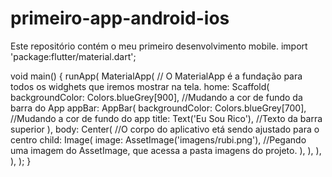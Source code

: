 # primeiro-app-android-ios
Este repositório contém o meu primeiro desenvolvimento mobile.
import 'package:flutter/material.dart';

void main() {
  runApp(
    MaterialApp( // O MaterialApp é a fundação para todos os widghets que iremos mostrar na tela.
      home: Scaffold(
        backgroundColor: Colors.blueGrey[900], //Mudando a cor de fundo da barra do App
        appBar: AppBar(
          backgroundColor: Colors.blueGrey[700], //Mudando a cor de fundo do app
          title: Text('Eu Sou Rico'), //Texto da barra superior
        ),
        body: Center( //O corpo do aplicativo etá sendo ajustado para o centro
            child: Image(
              image: AssetImage('imagens/rubi.png'), //Pegando uma imagem do AssetImage, que acessa a pasta imagens do projeto.
            ),
        ),
      ),
    ),
  );
}
